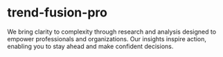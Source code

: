 # trend-fusion-pro
We bring clarity to complexity through research and analysis designed to empower professionals and organizations. Our insights inspire action, enabling you to stay ahead and make confident decisions.
